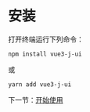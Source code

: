 # 安装

打开终端运行下列命令：

```
npm install vue3-j-ui
```

或

```
yarn add vue3-j-ui
```

下一节：[开始使用](#/doc/getStart)